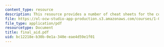 ```yaml
---
content_type: resource
description: This resource provides a number of cheat sheets for the course.
file: https://ol-ocw-studio-app-production.s3.amazonaws.com/courses/1-060-engineering-mechanics-ii-spring-2006/bc12218eb30b0e1a340eeae4d59e1f01_final_aid.pdf
file_type: application/pdf
resourcetype: Document
title: final_aid.pdf
uid: bc12218e-b30b-0e1a-340e-eae4d59e1f01
---
```

